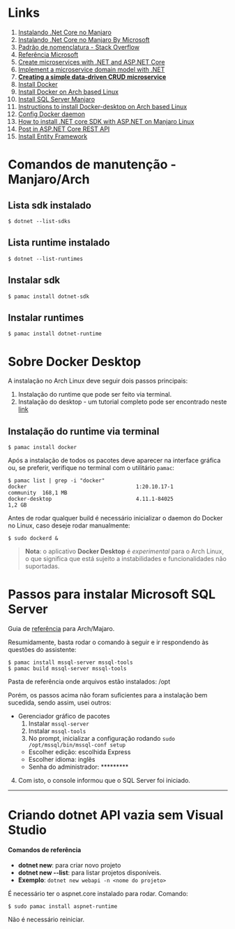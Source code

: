 # Links

1. [Instalando .Net Core no Manjaro](https://www.how2shout.com/linux/how-to-install-net-core-on-manjaro-linux/)
6. [Instalando .Net Core no Manjaro By Microsoft](https://dotnet.microsoft.com/en-us/download)
2. [Padrão de nomenclatura - Stack Overflow](https://stackoverflow.com/questions/62951664/microservices-naming-convention-with-api-and-background-workers-messagebus-sche)
3. [Referência Microsoft](https://docs.microsoft.com/en-us/azure/cloud-adoption-framework/ready/azure-best-practices/resource-naming)
4. [Create microservices with .NET and ASP.NET Core](https://docs.microsoft.com/en-us/learn/paths/create-microservices-with-dotnet/)
5. [Implement a microservice domain model with .NET](https://docs.microsoft.com/en-us/dotnet/architecture/microservices/microservice-ddd-cqrs-patterns/net-core-microservice-domain-model)
1. **[Creating a simple data-driven CRUD microservice](https://docs.microsoft.com/en-us/dotnet/architecture/microservices/multi-container-microservice-net-applications/data-driven-crud-microservice)**
1. [Install Docker](https://docs.docker.com/desktop/install/linux-install/)
1. [Install Docker on Arch based Linux](https://docs.docker.com/desktop/install/archlinux/)
1. [Install SQL Server Manjaro](https://forum.manjaro.org/t/how-do-i-install-microsoft-sql-server/84888/3)
1. [Instructions to install Docker-desktop on Arch based Linux](https://docs.docker.com/desktop/install/archlinux/)
1. [Config Docker daemon](https://docs.docker.com/config/daemon/)
1. [How to install .NET core SDK with ASP.NET on Manjaro Linux](https://dev.to/alexandrunastase/how-to-install-net-core-sdk-with-asp-net-on-manjaro-linux-1m34)
1. [Post in ASP.NET Core REST API](https://www.pragimtech.com/blog/blazor/post-in-aspnet-core-rest-api/)
1. [Install Entity Framework](https://docs.microsoft.com/en-us/ef/core/get-started/overview/install)

# Comandos de manutenção - Manjaro/Arch

## Lista sdk instalado
```shell
$ dotnet --list-sdks
```

## Lista runtime instalado
```shell
$ dotnet --list-runtimes
```

## Instalar sdk
```shell
$ pamac install dotnet-sdk   
```

## Instalar runtimes
```shell
$ pamac install dotnet-runtime
```

# Sobre Docker Desktop
A instalação no Arch Linux deve seguir dois passos principais:

1. Instalação do runtime que pode ser feito via terminal.
2. Instalação do desktop - um tutorial completo pode ser encontrado neste [link](https://docs.docker.com/desktop/install/archlinux/)

## Instalação do runtime via terminal
```shell
$ pamac install docker
```

Após a instalação de todos os pacotes deve aparecer na interface gráfica ou, se preferir, verifique no terminal com o utilitário `pamac`:
```shell
$ pamac list | grep -i "docker"
docker                                   1:20.10.17-1                  community  168,1 MB
docker-desktop                           4.11.1-84025                             1,2 GB
```

Antes de rodar qualquer build é necessário inicializar o daemon do Docker no Linux, caso deseje rodar manualmente:
```shell
$ sudo dockerd &
```

> **Nota**: o aplicativo **Docker Desktop** é *experimental* para o Arch Linux, o que significa que está sujeito a instabilidades e funcionalidades não suportadas.

# Passos para instalar Microsoft SQL Server
Guia de [referência](https://docs.microsoft.com/en-us/sql/linux/sql-server-linux-setup?view=sql-server-ver16) para Arch/Majaro.

Resumidamente, basta rodar o comando à seguir e ir respondendo às questões do assistente:
```shell
$ pamac install mssql-server mssql-tools
$ pamac build mssql-server mssql-tools
```

Pasta de referência onde arquivos estão instalados: /opt

Porém, os passos acima não foram suficientes para a instalação bem sucedida, sendo assim, usei outros:

* Gerenciador gráfico de pacotes
  1. Instalar `mssql-server`
  2. Instalar `mssql-tools`
  3. No prompt, inicializar a configuração rodando `sudo /opt/mssql/bin/mssql-conf setup`
    * Escolher edição: escolhida Express
    * Escolher idioma: inglẽs
    * Senha do administrador: *********
4. Com isto, o console informou que o SQL Server foi iniciado.

---
# Criando dotnet API vazia sem Visual Studio
#### Comandos de referência

* **dotnet new**: para criar novo projeto
* **dotnet new --list**: para listar projetos disponíveis.
* **Exemplo**: `dotnet new webapi -n <nome do projeto>`

É necessário ter o aspnet.core instalado para rodar.
Comando:
```shell
$ sudo pamac install aspnet-runtime 
```
Não é necessário reiniciar.

